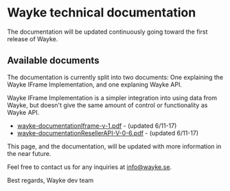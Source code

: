 # Wayke technical documentation

The documentation will be updated continuously going toward the first release of Wayke.

## Available documents
The documentation is currently split into two documents: One explaining the Wayke IFrame Implementation, and one explaning Wayke API.

Wayke IFrame Implementation is a simpler integration into using data from Wayke, but doesn't give the same amount of control or functionality as Wayke API.

- [wayke-documentationIframe-v-1.pdf](wayketech.github.io/docs/iframe/wayke-documentationIframe-v-1.pdf) - (updated 6/11-17)
- [wayke-documentationResellerAPI-V-0-6.pdf](wayketech.github.io/docs/api/wayke-documentationResellerAPI-V-0-6.pdf) - (updated 6/11-17)

This page, and the documentation, will be updated with more information in the near future.

Feel free to contact us for any inquiries at info@wayke.se.

Best regards,
Wayke dev team
